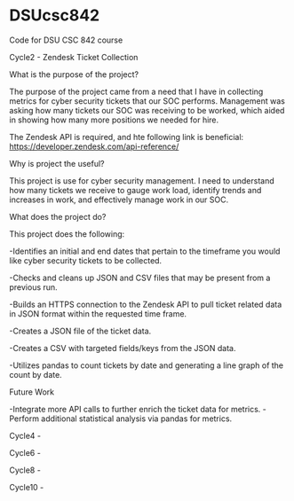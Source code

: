 # DSUcsc842
Code for DSU CSC 842 course


Cycle2 - Zendesk Ticket Collection

What is the purpose of the project?

The purpose of the project came from a need that I have in collecting metrics for cyber security tickets that our SOC performs.
Management was asking how many tickets our SOC was receiving to be worked, which aided in showing how many more positions we needed for hire.

The Zendesk API is required, and hte following link is beneficial:
https://developer.zendesk.com/api-reference/

Why is project the useful?

This project is use for cyber security management. I need to understand how many tickets we receive to gauge work load, identify trends and increases in work, and effectively
manage work in our SOC.

What does the project do?

This project does the following:

-Identifies an initial and end dates that pertain to the timeframe you would like cyber security tickets to be collected.

-Checks and cleans up JSON and CSV files that may be present from a previous run.

-Builds an HTTPS connection to the Zendesk API to pull ticket related data in JSON format within the requested time frame.

-Creates a JSON file of the ticket data.

-Creates a CSV with targeted fields/keys from the JSON data.

-Utilizes pandas to count tickets by date and generating a line graph of the count by date.

Future Work

-Integrate more API calls to further enrich the ticket data for metrics.
-Perform additional statistical analysis via pandas for metrics.

Cycle4 -

Cycle6 - 

Cycle8 - 

Cycle10 -
